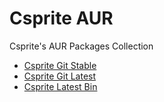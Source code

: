 # Csprite AUR
Csprite's AUR Packages Collection

- [Csprite Git Stable](https://aur.archlinux.org/packages/csprite)
- [Csprite Git Latest](https://aur.archlinux.org/packages/csprite-git)
- [Csprite Latest Bin](https://aur.archlinux.org/packages/csprite-bin)
